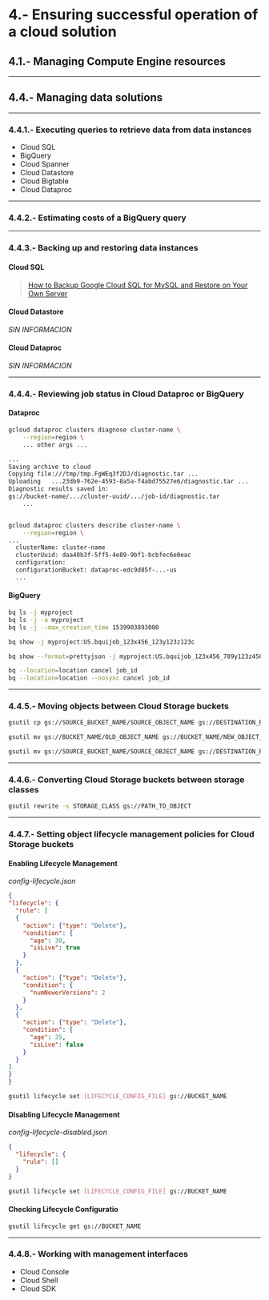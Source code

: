 # 4.- Ensuring successful operation of a cloud solution
## 4.1.- Managing Compute Engine resources
---
## 4.4.- Managing data solutions
---
### 4.4.1.- Executing queries to retrieve data from data instances
- Cloud SQL
- BigQuery
- Cloud Spanner
- Cloud Datastore
- Cloud Bigtable
- Cloud Dataproc
---
### 4.4.2.- Estimating costs of a BigQuery query
---
### 4.4.3.- Backing up and restoring data instances
#### **Cloud SQL**

> [How to Backup Google Cloud SQL for MySQL and Restore on Your Own Server](https://backup.ninja/news/how-backup-google-cloud-sql-mysql-and-restore-your-own-server)

#### **Cloud Datastore**

*SIN INFORMACION*

#### **Cloud Dataproc**

*SIN INFORMACION*

---
### 4.4.4.- Reviewing job status in Cloud Dataproc or BigQuery

#### Dataproc
```bash
gcloud dataproc clusters diagnose cluster-name \
    --region=region \
    ... other args ...

...
Saving archive to cloud
Copying file:///tmp/tmp.FgWEq3f2DJ/diagnostic.tar ...
Uploading   ...23db9-762e-4593-8a5a-f4abd75527e6/diagnostic.tar ...
Diagnostic results saved in:
gs://bucket-name/.../cluster-uuid/.../job-id/diagnostic.tar
    ...


gcloud dataproc clusters describe cluster-name \
    --region=region \
...
  clusterName: cluster-name
  clusterUuid: daa40b3f-5ff5-4e89-9bf1-bcbfec6e0eac
  configuration:
  configurationBucket: dataproc-edc9d85f-...-us
  ...

```
 #### BigQuery
```bash
bq ls -j myproject
bq ls -j -a myproject
bq ls -j --max_creation_time 1539903893000

bq show -j myproject:US.bquijob_123x456_123y123z123c

bq show --format=prettyjson -j myproject:US.bquijob_123x456_789y123z456c

bq --location=location cancel job_id
bq --location=location --nosync cancel job_id
```

---
### 4.4.5.- Moving objects between Cloud Storage buckets
```bash
gsutil cp gs://SOURCE_BUCKET_NAME/SOURCE_OBJECT_NAME gs://DESTINATION_BUCKET_NAME/NAME_OF_COPY

gsutil mv gs://BUCKET_NAME/OLD_OBJECT_NAME gs://BUCKET_NAME/NEW_OBJECT_NAME

gsutil mv gs://SOURCE_BUCKET_NAME/SOURCE_OBJECT_NAME gs://DESTINATION_BUCKET_NAME/DESTINATION_OBJECT_NAME

```
---
### 4.4.6.- Converting Cloud Storage buckets between storage classes

```bash
gsutil rewrite -s STORAGE_CLASS gs://PATH_TO_OBJECT
```

---
### 4.4.7.- Setting object lifecycle management policies for Cloud Storage buckets

#### **Enabling Lifecycle Management**

*config-lifecycle.json*
```json
{
"lifecycle": {
  "rule": [
  {
    "action": {"type": "Delete"},
    "condition": {
      "age": 30,
      "isLive": true
    }
  },
  {
    "action": {"type": "Delete"},
    "condition": {
      "numNewerVersions": 2
    }
  },
  {
    "action": {"type": "Delete"},
    "condition": {
      "age": 35,
      "isLive": false
    }
  }
]
}
}
```
```bash
gsutil lifecycle set [LIFECYCLE_CONFIG_FILE] gs://BUCKET_NAME
```
#### **Disabling Lifecycle Management**

*config-lifecycle-disabled.json*
```json
{
  "lifecycle": {
    "rule": []
  }
}
```
```bash
gsutil lifecycle set [LIFECYCLE_CONFIG_FILE] gs://BUCKET_NAME
```
#### **Checking Lifecycle Configuratio**
```bash
gsutil lifecycle get gs://BUCKET_NAME
```
---
### 4.4.8.- Working with management interfaces
- Cloud Console
- Cloud Shell
- Cloud SDK
